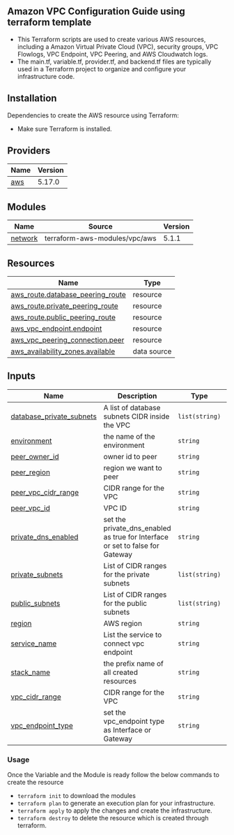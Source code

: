 ## Amazon VPC Configuration Guide using terraform template
- This Terraform scripts are used to create various AWS resources, including a Amazon Virtual Private Cloud (VPC), security groups, VPC Flowlogs, VPC Endpoint, VPC Peering, and AWS Cloudwatch logs.
- The main.tf, variable.tf, provider.tf, and backend.tf files are typically used in a Terraform project to organize and configure your infrastructure code.

## Installation
Dependencies to create the AWS resource using Terraform: 
- Make sure Terraform is installed.

## Providers

| Name | Version |
|------|---------|
| <a name="provider_aws"></a> [aws](#provider\_aws) | 5.17.0 |

## Modules

| Name | Source | Version |
|------|--------|---------|
| <a name="module_network"></a> [network](#module\_network) | terraform-aws-modules/vpc/aws | 5.1.1 |

## Resources

| Name | Type |
|------|------|
| [aws_route.database_peering_route](https://registry.terraform.io/providers/hashicorp/aws/latest/docs/resources/route) | resource |
| [aws_route.private_peering_route](https://registry.terraform.io/providers/hashicorp/aws/latest/docs/resources/route) | resource |
| [aws_route.public_peering_route](https://registry.terraform.io/providers/hashicorp/aws/latest/docs/resources/route) | resource |
| [aws_vpc_endpoint.endpoint](https://registry.terraform.io/providers/hashicorp/aws/latest/docs/resources/vpc_endpoint) | resource |
| [aws_vpc_peering_connection.peer](https://registry.terraform.io/providers/hashicorp/aws/latest/docs/resources/vpc_peering_connection) | resource |
| [aws_availability_zones.available](https://registry.terraform.io/providers/hashicorp/aws/latest/docs/data-sources/availability_zones) | data source |

## Inputs

| Name | Description | Type | Default | Required |
|------|-------------|------|---------|:--------:|
| <a name="input_database_private_subnets"></a> [database\_private\_subnets](#input\_database\_private\_subnets) | A list of database subnets CIDR inside the VPC | `list(string)` | `null` | no |
| <a name="input_environment"></a> [environment](#input\_environment) | the name of the environment | `string` | `""` | no |
| <a name="input_peer_owner_id"></a> [peer\_owner\_id](#input\_peer\_owner\_id) | owner id to peer | `string` | `""` | no |
| <a name="input_peer_region"></a> [peer\_region](#input\_peer\_region) | region we want to peer | `string` | `""` | no |
| <a name="input_peer_vpc_cidr_range"></a> [peer\_vpc\_cidr\_range](#input\_peer\_vpc\_cidr\_range) | CIDR range for the VPC | `string` | `""` | no |
| <a name="input_peer_vpc_id"></a> [peer\_vpc\_id](#input\_peer\_vpc\_id) | VPC ID | `string` | `""` | no |
| <a name="input_private_dns_enabled"></a> [private\_dns\_enabled](#input\_private\_dns\_enabled) | set the private\_dns\_enabled as true for Interface or set to false for Gateway | `string` | `""` | no |
| <a name="input_private_subnets"></a> [private\_subnets](#input\_private\_subnets) | List of CIDR ranges for the private subnets | `list(string)` | `null` | no |
| <a name="input_public_subnets"></a> [public\_subnets](#input\_public\_subnets) | List of CIDR ranges for the public subnets | `list(string)` | `null` | no |
| <a name="input_region"></a> [region](#input\_region) | AWS region | `string` | `""` | no |
| <a name="input_service_name"></a> [service\_name](#input\_service\_name) | List the service to connect vpc endpoint | `string` | `""` | no |
| <a name="input_stack_name"></a> [stack\_name](#input\_stack\_name) | the prefix name of all created resources | `string` | `""` | no |
| <a name="input_vpc_cidr_range"></a> [vpc\_cidr\_range](#input\_vpc\_cidr\_range) | CIDR range for the VPC | `string` | `""` | no |
| <a name="input_vpc_endpoint_type"></a> [vpc\_endpoint\_type](#input\_vpc\_endpoint\_type) | set the vpc\_endpoint type as Interface or Gateway | `string` | `""` | no |       


### Usage
Once the Variable and the Module is ready follow the below commands to create the resource
- ```terraform init``` to download the modules
- ```terraform plan``` to generate an execution plan for your infrastructure. 
- ```terraform apply``` to apply the changes and create the infrastructure.
- ```terraform destroy``` to delete the resource which is created through terraform.



